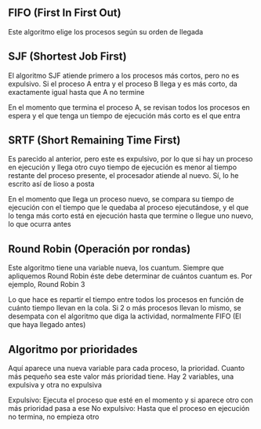 ## FIFO (First In First Out)
Este algoritmo elige los procesos según su orden de llegada

## SJF (Shortest Job First)
El algoritmo SJF atiende primero a los procesos más cortos, pero no es expulsivo. Si el proceso A entra y el proceso B llega y es más corto, da exactamente igual hasta que A no termine

En el momento que termina el proceso A, se revisan todos los procesos en espera y el que tenga un tiempo de ejecución más corto es el que entra

## SRTF (Short Remaining Time First)
Es parecido al anterior, pero este es expulsivo, por lo que si hay un proceso en ejecución y llega otro cuyo tiempo de ejecución es menor al tiempo restante del proceso presente, el procesador atiende al nuevo. Sí, lo he escrito así de lioso a posta

En el momento que llega un proceso nuevo, se compara su tiempo de ejecución con el tiempo que le quedaba al proceso ejecutándose, y el que lo tenga más corto está en ejecución hasta que termine o llegue uno nuevo, lo que ocurra antes

## Round Robin (Operación por rondas)
Este algoritmo tiene una variable nueva, los cuantum. Siempre que apliquemos Round Robin éste debe determinar de cuántos cuantum es. Por ejemplo, Round Robin 3

Lo que hace es repartir el tiempo entre todos los procesos en función de cuánto tiempo llevan en la cola. Si 2 o más procesos llevan lo mismo, se desempata con el algoritmo que diga la actividad, normalmente FIFO (El que haya llegado antes)

## Algoritmo por prioridades
Aquí aparece una nueva variable para cada proceso, la prioridad. Cuanto más pequeño sea este valor más prioridad tiene. Hay 2 variables, una expulsiva y otra no expulsiva

Expulsivo: Ejecuta el proceso que esté en el momento y si aparece otro con más prioridad pasa a ese
No expulsivo: Hasta que el proceso en ejecución no termina, no empieza otro
